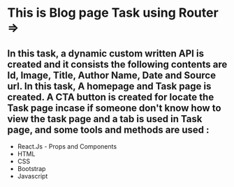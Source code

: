 # This is Blog page Task using Router =>

<h2>In this task, a dynamic custom written API is created and it consists the following contents are Id, Image, Title, Author Name, Date and Source url. In this task, A homepage and Task page is created. A CTA button is created for locate the Task page incase if someone don't know how to view the task page and a tab is used in Task page, and some tools and methods are used : </h2>
<ul>
<li>React.Js - Props and Components</li>
<li>HTML</li>
<li>CSS</li>
<li>Bootstrap</li>
<li>Javascript</li>
</ul>
